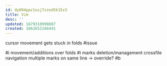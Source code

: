 ```yaml
---
id: dy094ppz1usj7xzod5k15v3
title: Vim
desc: ''
updated: 1679310998887
created: 1662652166441
---
```


cursor movement gets stuck in folds #issue

#i movement/additions over folds
#i marks
  deletion/management
  crossfile navigation
  multiple marks on same line -> override?
#b
